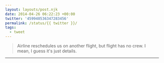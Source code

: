 ```yaml
---
layout: layouts/post.njk
date: 2014-04-26 06:22:23 +00:00
twitter: '459940536347283456'
permalink: /status/{{ twitter }}/
tags: 
  - tweet
---
```


> Airline reschedules us on another flight, but flight has no crew. I mean, I guess it's just details.

---
